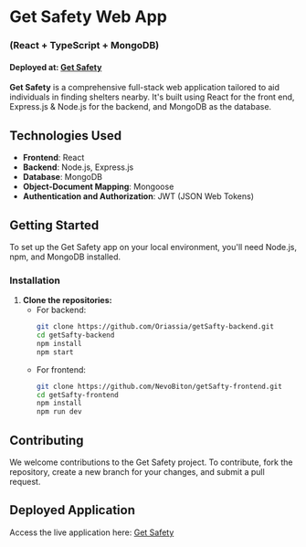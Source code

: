 # Get Safety Web App
### (React + TypeScript + MongoDB)

#### Deployed at: [Get Safety](https://get-safety.vercel.app/)

**Get Safety** is a comprehensive full-stack web application tailored to aid individuals in finding shelters nearby. It's built using React for the front end, Express.js & Node.js for the backend, and MongoDB as the database.

## Technologies Used

- **Frontend**: React
- **Backend**: Node.js, Express.js
- **Database**: MongoDB
- **Object-Document Mapping**: Mongoose
- **Authentication and Authorization**: JWT (JSON Web Tokens)

## Getting Started

To set up the Get Safety app on your local environment, you'll need Node.js, npm, and MongoDB installed.

### Installation

1. **Clone the repositories:**
   - For backend:
     ```bash
     git clone https://github.com/Oriassia/getSafty-backend.git
     cd getSafty-backend
     npm install
     npm start
     ```
   - For frontend:
     ```bash
     git clone https://github.com/NevoBiton/getSafty-frontend.git
     cd getSafty-frontend
     npm install
     npm run dev
     ```

## Contributing

We welcome contributions to the Get Safety project. To contribute, fork the repository, create a new branch for your changes, and submit a pull request.

## Deployed Application

Access the live application here: [Get Safety](https://get-safety.vercel.app/)
